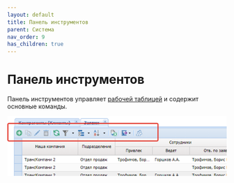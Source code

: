 ```yaml
---
layout: default
title: Панель инструментов
parent: Система
nav_order: 9
has_children: true
---
```


# Панель инструментов
Панель инструментов управляет [рабочей таблицей](../work_window.md#рабочая-таблица)
и содержит основные команды.

![](../../images/arctl_work_window_panel.png)
